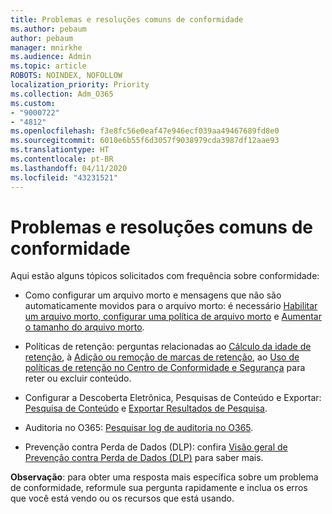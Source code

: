```yaml
---
title: Problemas e resoluções comuns de conformidade
ms.author: pebaum
author: pebaum
manager: mnirkhe
ms.audience: Admin
ms.topic: article
ROBOTS: NOINDEX, NOFOLLOW
localization_priority: Priority
ms.collection: Adm_O365
ms.custom:
- "9000722"
- "4812"
ms.openlocfilehash: f3e8fc56e0eaf47e946ecf039aa49467689fd8e0
ms.sourcegitcommit: 6010e6b55f6d3057f9038979cda3987df12aae93
ms.translationtype: HT
ms.contentlocale: pt-BR
ms.lasthandoff: 04/11/2020
ms.locfileid: "43231521"
---
```

# <a name="compliance-common-issues-and-resolutions"></a>Problemas e resoluções comuns de conformidade

Aqui estão alguns tópicos solicitados com frequência sobre conformidade:

- Como configurar um arquivo morto e mensagens que não são automaticamente movidos para o arquivo morto: é necessário [Habilitar um arquivo morto, configurar uma política de arquivo morto](https://docs.microsoft.com/microsoft-365/compliance/enable-archive-mailboxes?view=o365-worldwide) e [Aumentar o tamanho do arquivo morto](https://docs.microsoft.com/microsoft-365/compliance/enable-unlimited-archiving?view=o365-worldwide).

- Políticas de retenção: perguntas relacionadas ao [Cálculo da idade de retenção](https://docs.microsoft.com/exchange/security-and-compliance/messaging-records-management/retention-age), à [Adição ou remoção de marcas de retenção](https://docs.microsoft.com/exchange/security-and-compliance/messaging-records-management/add-or-remove-retention-tags), ao [Uso de políticas de retenção no Centro de Conformidade e Segurança](https://docs.microsoft.com/microsoft-365/compliance/retention-policies?view=o365-worldwide) para reter ou excluir conteúdo.

- Configurar a Descoberta Eletrônica, Pesquisas de Conteúdo e Exportar: [Pesquisa de Conteúdo](https://docs.microsoft.com/microsoft-365/compliance/search-for-content?view=o365-worldwide) e [Exportar Resultados de Pesquisa](https://docs.microsoft.com/microsoft-365/compliance/export-search-results?view=o365-worldwide).

- Auditoria no O365: [Pesquisar log de auditoria no O365](https://docs.microsoft.com/microsoft-365/compliance/search-the-audit-log-in-security-and-compliance?view=o365-worldwide).

- Prevenção contra Perda de Dados (DLP): confira [Visão geral de Prevenção contra Perda de Dados (DLP)](https://docs.microsoft.com/microsoft-365/compliance/data-loss-prevention-policies?view=o365-worldwide) para saber mais.

**Observação**: para obter uma resposta mais específica sobre um problema de conformidade, reformule sua pergunta rapidamente e inclua os erros que você está vendo ou os recursos que está usando.
